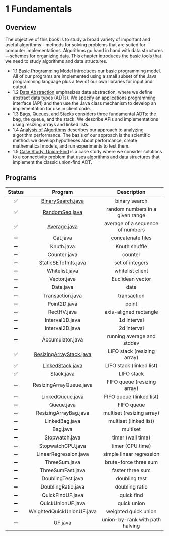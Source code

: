 # 1 Fundamentals

## Overview

The objective of this book is to study a broad variety of important and useful algorithms—methods for solving problems that are suited for computer implementations. Algorithms go hand in hand with data structures—schemes for organizing data. This chapter introduces the basic tools that we need to study algorithms and data structures. 

- 1.1 [Basic Programming Model](1.1%20Basic%20Programming%20Model) introduces our basic programming model. All of our programs are implemented using a small subset of the Java programming language plus a few of our own libraries for input and output.
- 1.2 [Data Abstraction](1.2%20Data%20Abstraction) emphasizes data abstraction, where we define abstract data types (ADTs). We specify an applications programming interface (API) and then use the Java class mechanism to develop an implementation for use in client code.
- 1.3 [Bags, Queues, and Stacks](1.3%20Bags,%20Queues,%20and%20Stacks) considers three fundamental ADTs: the bag, the queue, and the stack. We describe APIs and implementations using resizing arrays and linked lists.
- 1.4 [Analysis of Algorithms]() describes our approach to analyzing algorithm performance. The basis of our approach is the scientific method: we develop hypotheses about performance, create mathematical models, and run experiments to test them.
- 1.5 [Case Study: Union-Find](1.5%20Union-Find) is a case study where we consider solutions to a connectivity problem that uses algorithms and data structures that implement the classic union-find ADT. 

## Programs

|Status|Program|Description|
|:----:|:-----:|:---------:|
|✅|[BinarySearch.java](1.1%20Basic%20Programming%20Model/BinarySearch.java)|binary search|
|✅|[RandomSeq.java](1.1%20Basic%20Programming%20Model/RandomSeq.java)|random numbers in a given range|
|✅|[Average.java](1.1%20Basic%20Programming%20Model/Average.java)|average of a sequence of numbers|
|➖|Cat.java|concatenate files|
|➖|Knuth.java|Knuth shuffle|
|➖|Counter.java|counter|
|➖|StaticSETofInts.java|set of integers|
|➖|Whitelist.java|whitelist client|
|➖|Vector.java|Euclidean vector|
|➖|Date.java|date|
|➖|Transaction.java|transaction|
|➖|Point2D.java|point|
|➖|RectHV.java|axis-aligned rectangle|
|➖|Interval1D.java|1d interval|
|➖|Interval2D.java|2d interval|
|➖|Accumulator.java|running average and stddev|
|✅|[ResizingArrayStack.java](1.3%20Bags,%20Queues,%20and%20Stacks/ResizingArrayStack.java)|LIFO stack (resizing array)|
|✅|[LinkedStack.java](1.3%20Bags,%20Queues,%20and%20Stacks/LinkedStack.java)|LIFO stack (linked list)|
|✅|[Stack.java](1.3%20Bags,%20Queues,%20and%20Stacks/Stack.java)|LIFO stack|
|➖|ResizingArrayQueue.java|FIFO queue (resizing array)|
|➖|LinkedQueue.java|FIFO queue (linked list)|
|➖|Queue.java|FIFO queue|
|➖|ResizingArrayBag.java|multiset (resizing array)|
|➖|LinkedBag.java|multiset (linked list)|
|➖|Bag.java|multiset|
|➖|Stopwatch.java|timer (wall time)|
|➖|StopwatchCPU.java|timer (CPU time)|
|➖|LinearRegression.java|simple linear regression|
|➖|ThreeSum.java|brute-force three sum|
|➖|ThreeSumFast.java|faster three sum|
|➖|DoublingTest.java|doubling test|
|➖|DoublingRatio.java|doubling ratio|
|➖|QuickFindUF.java|quick find|
|➖|QuickUnionUF.java|quick union|
|➖|WeightedQuickUnionUF.java|weighted quick union|
|➖|UF.java|union-by-rank with path halving|
